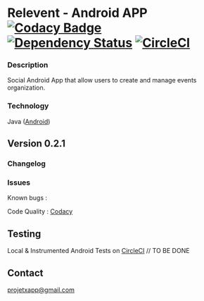 Relevent - Android APP [![Codacy Badge](https://api.codacy.com/project/badge/Grade/464039e29eb04025aa5495982e0f0165)](https://www.codacy.com/app/paul.bouquet/ProjetX?utm_source=github.com&utm_medium=referral&utm_content=Herklos/ProjetX&utm_campaign=badger) [![Dependency Status](https://www.versioneye.com/user/projects/599362ac0fb24f15c6a4f7c9/badge.svg?style=flat-square)](https://www.versioneye.com/user/projects/599362ac0fb24f15c6a4f7c9) [![CircleCI](https://circleci.com/gh/Herklos/Relevent.svg?style=svg)](https://circleci.com/gh/Herklos/Relevent)
============================
### Description
Social Android App that allow users to create and manage events organization.  <br>

### Technology
Java ([Android](https://developer.android.com))<br>

Version 0.2.1
------------
### Changelog


### Issues
Known bugs  :<br>

Code Quality : [Codacy](https://www.codacy.com/app/paul.bouquet/ProjetX)<br>

Testing
------------
Local & Instrumented Android Tests on [CircleCI](https://circleci.com/gh/Herklos/Relevent) // TO BE DONE <br>

Contact
------------
projetxapp@gmail.com
